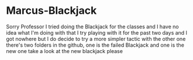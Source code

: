 # Marcus-Blackjack


Sorry Professor I tried doing the Blackjack for the classes and I have no idea what I'm doing with that I try playing with it for the past two days and I got nowhere but I do decide to try a more simpler tactic with the other one there's two folders in the github, one is the failed Blackjack and one is the new one take a look at the new blackjack please
